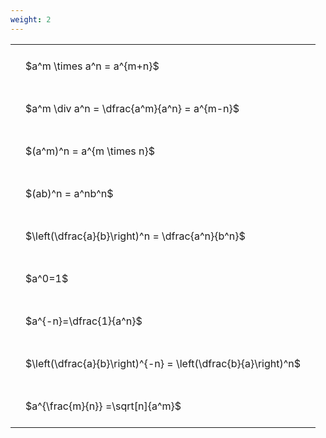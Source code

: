```yaml
---
weight: 2
---
```


<style type="text/css">
#T_3b3d9 th.col_heading {
  text-align: left;
  font-size: 1em;
}
#T_3b3d9 td {
  text-align: left;
  font-size: 1em;
  padding: 1.5em;
}
</style>
<table id="T_3b3d9">
  <thead>
  </thead>
  <tbody>
    <tr>
      <td id="T_3b3d9_row0_col0" class="data row0 col0" >$a^m \times a^n = a^{m+n}$</td>
    </tr>
    <tr>
      <td id="T_3b3d9_row1_col0" class="data row1 col0" >$a^m \div a^n = \dfrac{a^m}{a^n} = a^{m-n}$</td>
    </tr>
    <tr>
      <td id="T_3b3d9_row2_col0" class="data row2 col0" >$(a^m)^n = a^{m \times n}$</td>
    </tr>
    <tr>
      <td id="T_3b3d9_row3_col0" class="data row3 col0" >$(ab)^n = a^nb^n$</td>
    </tr>
    <tr>
      <td id="T_3b3d9_row4_col0" class="data row4 col0" >$\left(\dfrac{a}{b}\right)^n = \dfrac{a^n}{b^n}$</td>
    </tr>
    <tr>
      <td id="T_3b3d9_row5_col0" class="data row5 col0" >$a^0=1$</td>
    </tr>
    <tr>
      <td id="T_3b3d9_row6_col0" class="data row6 col0" >$a^{-n}=\dfrac{1}{a^n}$</td>
    </tr>
    <tr>
      <td id="T_3b3d9_row7_col0" class="data row7 col0" >$\left(\dfrac{a}{b}\right)^{-n} = \left(\dfrac{b}{a}\right)^n$</td>
    </tr>
    <tr>
      <td id="T_3b3d9_row8_col0" class="data row8 col0" >$a^{\frac{m}{n}} =\sqrt[n]{a^m}$</td>
    </tr>
  </tbody>
</table>
